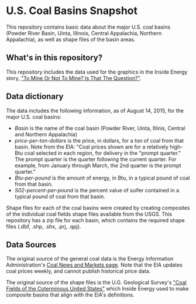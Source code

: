 # U.S. Coal Basins Snapshot
This repository contains basic data about the major U.S. coal basins (Powder River Basin, Uinta, Illinois, Central Appalachia, Northern Appalachia), as well as shape files of the basin areas.

## What's in this repository?

This repository includes the data used for the graphics in the Inside Energy story, ["To Mine Or Not To Mine? Is That The Question?"](http://insideenergy.org/2015/08/24/to-mine-or-not-to-mine-is-that-the-question/).

## Data dictionary

The data includes the following information, as of August 14, 2015, for the major U.S. coal basins:
* *Basin* is the name of the coal basin (Powder River, Uinta, Illinis, Central and Northern Appalachia)
* *price-per-ton-dollars* is the price, in dollars, for a ton of coal from that basin. Note from the EIA: "Coal prices shown are for a relatively high-Btu coal selected in each region, for delivery in the "prompt quarter." The prompt quarter is the quarter following the current quarter. For example, from January through March, the 2nd quarter is the prompt quarter."
* *Btu-per-pound* is the amount of energy, in Btu, in a typical pound of coal from that basin.
* *S02-percent-per-pound* is the percent value of sulfer contained in a typical pound of coal from that basin. 

Shape files for each of the coal basins were created by creating composites of the individual coal fields shape files available from the USGS. This repository has a zip file for each basin, which contains the required shape files (.dbf, .shp, .shx, .prj, .qpj).

## Data Sources

The original source of the general coal data is the Energy Information Administration's [Coal News and Markets page](http://www.eia.gov/coal/news_markets/). Note that the EIA updates coal prices weekly, and cannot publish historical price data.

The original source of the shape files is the U.G. Geological Survey's ["Coal Fields of the Coterminous United States"](http://pubs.usgs.gov/of/2012/1205/) which Inside Energy used to make composite basins that align with the EIA's definitions.
